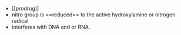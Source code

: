 - [[prodrug]]
- nitro group is ==reduced== to the active hydroxylamine or nitrogen radical
- interferes with DNA and or RNA.